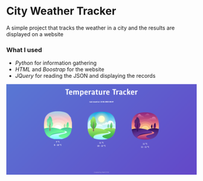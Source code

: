 # City Weather Tracker
A simple project that tracks the weather in a city and the results are displayed on a website

### What I used

- *Python* for information gathering
- *HTML* and *Boostrap* for the website
- *JQuery* for reading the JSON and displaying the records

![Example Image](https://github.com/Mat12143/cityWeather/blob/99a66995f8b90ab46890d896e1a0b157552f35d8/example.png)
